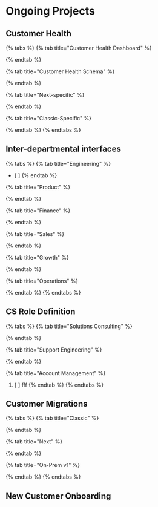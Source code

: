 # Ongoing Projects

## Customer Health

{% tabs %}
{% tab title="Customer Health Dashboard" %}

{% endtab %}

{% tab title="Customer Health Schema" %}

{% endtab %}

{% tab title="Next-specific" %}

{% endtab %}

{% tab title="Classic-Specific" %}

{% endtab %}
{% endtabs %}

## Inter-departmental interfaces

{% tabs %}
{% tab title="Engineering" %}
* [ ] 
{% endtab %}

{% tab title="Product" %}

{% endtab %}

{% tab title="Finance" %}

{% endtab %}

{% tab title="Sales" %}

{% endtab %}

{% tab title="Growth" %}

{% endtab %}

{% tab title="Operations" %}

{% endtab %}
{% endtabs %}

## CS Role Definition

{% tabs %}
{% tab title="Solutions Consulting" %}

{% endtab %}

{% tab title="Support Engineering" %}

{% endtab %}

{% tab title="Account Management" %}
1. [ ] fff
{% endtab %}
{% endtabs %}

## Customer Migrations

{% tabs %}
{% tab title="Classic" %}

{% endtab %}

{% tab title="Next" %}

{% endtab %}

{% tab title="On-Prem v1" %}

{% endtab %}
{% endtabs %}

## New Customer Onboarding



